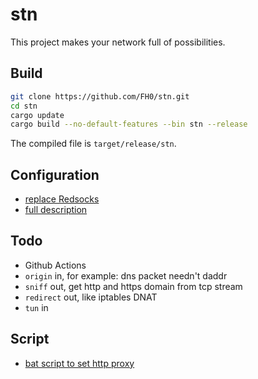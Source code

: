 # stn

This project makes your network full of possibilities.

## Build

```bash
git clone https://github.com/FH0/stn.git
cd stn
cargo update
cargo build --no-default-features --bin stn --release
```

The compiled file is `target/release/stn`.

## Configuration

- [replace Redsocks](doc/redsocks.md)
- [full description](doc/configuration.md)

## Todo

- Github Actions
- `origin` in, for example: dns packet needn't daddr
- `sniff` out, get http and https domain from tcp stream
- `redirect` out, like iptables DNAT
- `tun` in

## Script

- [bat script to set http proxy](doc/http_bat.md)
